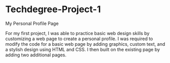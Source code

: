# Techdegree-Project-1
My Personal Profile Page

For my first project, I was able to practice basic web design skills by customizing a web page to create a personal profile. I was required to modify the code for a basic web page by adding graphics, custom text, and a stylish design using HTML and CSS. I then built on the existing page by adding two additional pages. 
